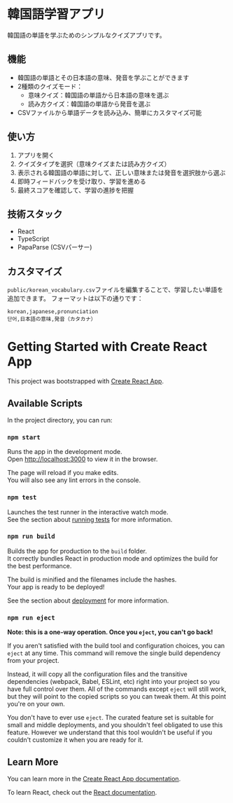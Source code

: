 # 韓国語学習アプリ

韓国語の単語を学ぶためのシンプルなクイズアプリです。

## 機能

- 韓国語の単語とその日本語の意味、発音を学ぶことができます
- 2種類のクイズモード：
  - 意味クイズ：韓国語の単語から日本語の意味を選ぶ
  - 読み方クイズ：韓国語の単語から発音を選ぶ
- CSVファイルから単語データを読み込み、簡単にカスタマイズ可能

## 使い方

1. アプリを開く
2. クイズタイプを選択（意味クイズまたは読み方クイズ）
3. 表示される韓国語の単語に対して、正しい意味または発音を選択肢から選ぶ
4. 即時フィードバックを受け取り、学習を進める
5. 最終スコアを確認して、学習の進捗を把握

## 技術スタック

- React
- TypeScript
- PapaParse (CSVパーサー)

## カスタマイズ

`public/korean_vocabulary.csv`ファイルを編集することで、学習したい単語を追加できます。
フォーマットは以下の通りです：

```
korean,japanese,pronunciation
단어,日本語の意味,発音（カタカナ）
```

# Getting Started with Create React App

This project was bootstrapped with [Create React App](https://github.com/facebook/create-react-app).

## Available Scripts

In the project directory, you can run:

### `npm start`

Runs the app in the development mode.\
Open [http://localhost:3000](http://localhost:3000) to view it in the browser.

The page will reload if you make edits.\
You will also see any lint errors in the console.

### `npm test`

Launches the test runner in the interactive watch mode.\
See the section about [running tests](https://facebook.github.io/create-react-app/docs/running-tests) for more information.

### `npm run build`

Builds the app for production to the `build` folder.\
It correctly bundles React in production mode and optimizes the build for the best performance.

The build is minified and the filenames include the hashes.\
Your app is ready to be deployed!

See the section about [deployment](https://facebook.github.io/create-react-app/docs/deployment) for more information.

### `npm run eject`

**Note: this is a one-way operation. Once you `eject`, you can't go back!**

If you aren't satisfied with the build tool and configuration choices, you can `eject` at any time. This command will remove the single build dependency from your project.

Instead, it will copy all the configuration files and the transitive dependencies (webpack, Babel, ESLint, etc) right into your project so you have full control over them. All of the commands except `eject` will still work, but they will point to the copied scripts so you can tweak them. At this point you're on your own.

You don't have to ever use `eject`. The curated feature set is suitable for small and middle deployments, and you shouldn't feel obligated to use this feature. However we understand that this tool wouldn't be useful if you couldn't customize it when you are ready for it.

## Learn More

You can learn more in the [Create React App documentation](https://facebook.github.io/create-react-app/docs/getting-started).

To learn React, check out the [React documentation](https://reactjs.org/).
